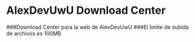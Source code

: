 # AlexDevUwU Download Center
###Download Center para la web de AlexDevUwU
###El límite de subida de archivos es 100MB
